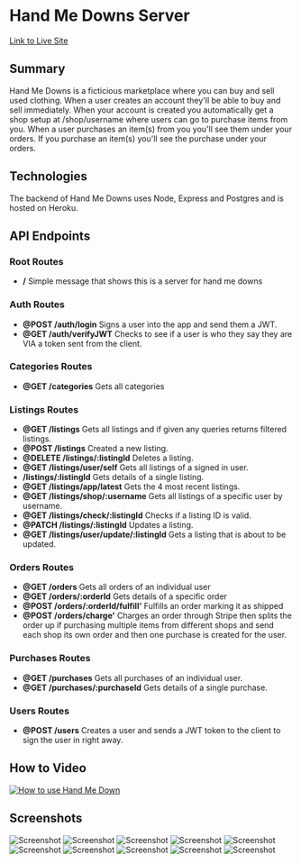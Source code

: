 # Hand Me Downs Server

[Link to Live Site](https://handmedowns-client.herokuapp.com/)

## Summary

Hand Me Downs is a ficticious marketplace where you can buy and sell used clothing. When a user creates an account they'll be able to buy and sell immediately. When your account is created you automatically get a shop setup at /shop/username where users can go to purchase items from you. When a user purchases an item(s) from you you'll see them under your orders. If you purchase an item(s) you'll see the purchase under your orders.

## Technologies

The backend of Hand Me Downs uses Node, Express and Postgres and is hosted on Heroku.

## API Endpoints

### Root Routes

- **/** Simple message that shows this is a server for hand me downs

### Auth Routes

- **@POST /auth/login** Signs a user into the app and send them a JWT.
- **@GET /auth/verifyJWT** Checks to see if a user is who they say they are VIA a token sent from the client.

### Categories Routes

- **@GET /categories** Gets all categories

### Listings Routes

- **@GET /listings** Gets all listings and if given any queries returns filtered listings.
- **@POST /listings** Created a new listing.
- **@DELETE /listings/:listingId** Deletes a listing.
- **@GET /listings/user/self** Gets all listings of a signed in user.
- **/listings/:listingId** Gets details of a single listing.
- **@GET /listings/app/latest** Gets the 4 most recent listings.
- **@GET /listings/shop/:username** Gets all listings of a specific user by username.
- **@GET /listings/check/:listingId** Checks if a listing ID is valid.
- **@PATCH /listings/:listingId** Updates a listing.
- **@GET /listings/user/update/:listingId** Gets a listing that is about to be updated.

### Orders Routes

- **@GET /orders** Gets all orders of an individual user
- **@GET /orders/:orderId** Gets details of a specific order
- **@POST /orders/:orderId/fulfill'** Fulfills an order marking it as shipped
- **@POST /orders/charge'** Charges an order through Stripe then splits the order up if purchasing multiple items from different shops and send each shop its own order and then one purchase is created for the user.

### Purchases Routes

- **@GET /purchases** Gets all purchases of an individual user.
- **@GET /purchases/:purchaseId** Gets details of a single purchase.

### Users Routes

- **@POST /users** Creates a user and sends a JWT token to the client to sign the user in right away.

## How to Video

[![How to use Hand Me Down](http://img.youtube.com/vi/OQu32o0MFpQ/0.jpg)](http://www.youtube.com/watch?v=OQu32o0MFpQ 'How to use Hand Me Down')

## Screenshots

![Screenshot](https://i.postimg.cc/XYjhVcgf/Screenshot-1.png)
![Screenshot](https://i.postimg.cc/j5wmpx4B/Screenshot-2.png)
![Screenshot](https://i.postimg.cc/3N26wt6B/Screenshot-3.png)
![Screenshot](https://i.postimg.cc/qv1Fghm9/Screenshot-4.png)
![Screenshot](https://i.postimg.cc/gch140JZ/Screenshot-5.png)
![Screenshot](https://i.postimg.cc/nctgWtjw/Screenshot-6.png)
![Screenshot](https://i.postimg.cc/kXFz3hWM/Screenshot-7.png)
![Screenshot](https://i.postimg.cc/zff9kSbz/Screenshot-8.png)
![Screenshot](https://i.postimg.cc/VNH2Zrnj/Screenshot-9.png)
![Screenshot](https://i.postimg.cc/ZRG2ZGfn/Screenshot-10.png)
